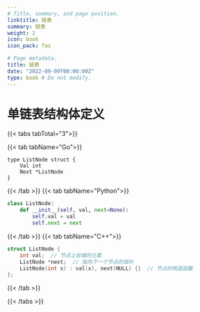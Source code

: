 ```yaml
---
# Title, summary, and page position.
linktitle: 链表
summary: 链表
weight: 2
icon: book
icon_pack: fas

# Page metadata.
title: 链表
date: "2022-09-09T00:00:00Z"
type: book # Do not modify.
---
```


# 单链表结构体定义

{{< tabs tabTotal="3">}}

{{< tab tabName="Go">}}

```golang
type ListNode struct {
    Val int
    Next *ListNode
}
```

{{< /tab >}}
{{< tab tabName="Python">}}

```python
class ListNode:
    def __init__(self, val, next=None):
        self.val = val
        self.next = next
```

{{< /tab >}}
{{< tab tabName="C++">}}

```cpp
struct ListNode {
    int val;  // 节点上存储的元素
    ListNode *next;  // 指向下一个节点的指针
    ListNode(int x) : val(x), next(NULL) {}  // 节点的构造函数
};
```

{{< /tab >}}

{{< /tabs >}}
